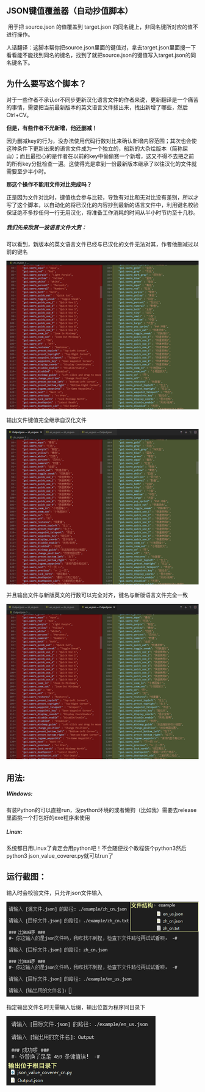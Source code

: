 ## JSON键值覆盖器（自动抄值脚本）

​    用于把 source.json 的值覆盖到 target.json 的同名键上，非同名键所对应的值不进行操作。

​    人话翻译：这脚本帮你把source.json里面的键值对，拿去target.json里面搜一下看看能不能找到同名的键名，找到了就把source.json的键值写入target.json的同名键名下。

## 为什么要写这个脚本？

对于一些作者不承认or不同步更新汉化语言文件的作者来说，更新翻译是一个痛苦的事情，需要把当前最新版本的英文语言文件拔出来，找出新增了哪些，然后Ctrl+CV。

**但是，有些作者不光新增，他还删减！**

因为删减key的行为，没办法使用代码行数对比来确认新增内容范围；其次也会使这种条件下更新出来的语言文件成为一个独立的，船新的大杂烩版本（简称屎山）；而且最担心的是作者在以前的key中偷偷赛一个新增，这又不得不去把之前的所有key分批检查一遍。这使得光是拿到一份最新版本继承了以往汉化的文件就需要至少半小时。

**那这个操作不能用文件对比完成吗？**

正是因为文件对比时，键值也会参与比较，导致有对比和无对比没有差别，所以才写了这个脚本，以自动化的将已汉化的内容抄到最新的语言文件中，利用键名校验保证绝不多抄任何一行无用汉化，将准备工作消耗的时间从半小时节约至十几秒。

##### 我们先来欣赏一波语言文件大赏：

可以看到，新版本的英文语言文件已经与已汉化的文件无法对其，作者他删减过以前的键名

![en2zh](.\png\en2zh.png)

输出文件键值完全继承自汉化文件

![out2zn](.\png\out2zn.png)

并且输出文件与新版英文的行数可以完全对齐，键名与新版语言文件完全一致

![en2zh](.\png\en2out.png)

## 用法:

##### Windows:

​    有装Python的可以直接run，没python环境的或者懒狗（比如我）需要去release里面挑一个打包好的exe程序来使用

##### Linux:

​    系统都日用Linux了肯定会用python吧！不会随便找个教程装个python3然后python3 json_value_coverer.py就可以run了

## 运行截图：

输入时会校验文件，只允许json文件输入

![input](.\png\input.png)



指定输出文件名时无需输入后缀，输出位置为程序同目录下

![output](.\png\output.png)



